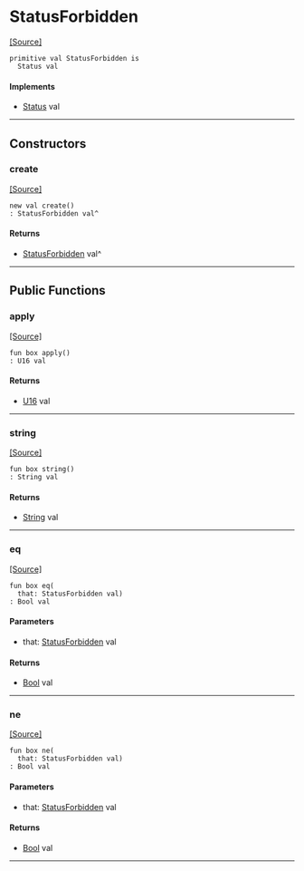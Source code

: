 # StatusForbidden
<span class="source-link">[[Source]](src/http_server/status.md#L77)</span>
```pony
primitive val StatusForbidden is
  Status val
```

#### Implements

* [Status](http_server-Status.md) val

---

## Constructors

### create
<span class="source-link">[[Source]](src/http_server/status.md#L77)</span>


```pony
new val create()
: StatusForbidden val^
```

#### Returns

* [StatusForbidden](http_server-StatusForbidden.md) val^

---

## Public Functions

### apply
<span class="source-link">[[Source]](src/http_server/status.md#L78)</span>


```pony
fun box apply()
: U16 val
```

#### Returns

* [U16](builtin-U16.md) val

---

### string
<span class="source-link">[[Source]](src/http_server/status.md#L79)</span>


```pony
fun box string()
: String val
```

#### Returns

* [String](builtin-String.md) val

---

### eq
<span class="source-link">[[Source]](src/http_server/status.md#L78)</span>


```pony
fun box eq(
  that: StatusForbidden val)
: Bool val
```
#### Parameters

*   that: [StatusForbidden](http_server-StatusForbidden.md) val

#### Returns

* [Bool](builtin-Bool.md) val

---

### ne
<span class="source-link">[[Source]](src/http_server/status.md#L78)</span>


```pony
fun box ne(
  that: StatusForbidden val)
: Bool val
```
#### Parameters

*   that: [StatusForbidden](http_server-StatusForbidden.md) val

#### Returns

* [Bool](builtin-Bool.md) val

---

